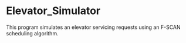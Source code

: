 # Elevator_Simulator

This program simulates an elevator servicing requests using an F-SCAN scheduling algorithm.
